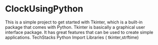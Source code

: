 # ClockUsingPython
This is a simple project to get started with Tkinter, which is a built-in package that comes with Python. Tkinter is basically a graphical user interface package. It has great features that can be used to create simple applications. 
TechStacks
Python
Import Libraries ( tkinter,strftime)





